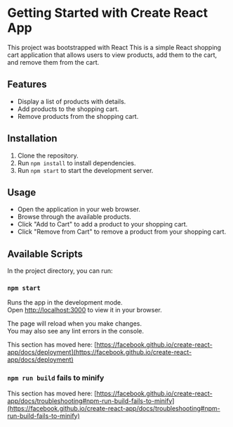 # Getting Started with Create React App

This project was bootstrapped with React
This is a simple React shopping cart application that allows users to view products, add them to the cart, and remove them from the cart.

## Features

- Display a list of products with details.
- Add products to the shopping cart.
- Remove products from the shopping cart.

## Installation

1. Clone the repository.
2. Run `npm install` to install dependencies.
3. Run `npm start` to start the development server.

## Usage

- Open the application in your web browser.
- Browse through the available products.
- Click "Add to Cart" to add a product to your shopping cart.
- Click "Remove from Cart" to remove a product from your shopping cart.


## Available Scripts

In the project directory, you can run:

### `npm start`

Runs the app in the development mode.\
Open [http://localhost:3000](http://localhost:3000) to view it in your browser.

The page will reload when you make changes.\
You may also see any lint errors in the console.









This section has moved here: [https://facebook.github.io/create-react-app/docs/deployment](https://facebook.github.io/create-react-app/docs/deployment)

### `npm run build` fails to minify

This section has moved here: [https://facebook.github.io/create-react-app/docs/troubleshooting#npm-run-build-fails-to-minify](https://facebook.github.io/create-react-app/docs/troubleshooting#npm-run-build-fails-to-minify)
